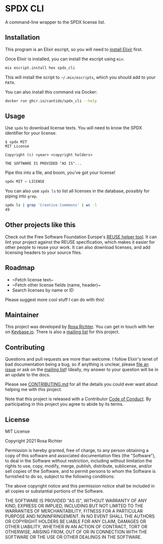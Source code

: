 <!--
SPDX-FileCopyrightText: 2021 Rosa Richter

SPDX-License-Identifier: MIT
-->

# SPDX CLI

A command-line wrapper to the SPDX license list.

## Installation

This program is an Elixir escript, so you will need to [install Elixir](https://elixir-lang.org/install.html) first.

Once Elixir is installed, you can install the escript using `mix`:

```sh
mix escript.install hex spdx_cli
```

This will install the script to `~/.mix/escripts`, which you should add to your `PATH`.

You can also install this command via Docker:

```sh
docker run ghcr.io/cantido/spdx_cli --help
```

## Usage

Use `spdx` to download license texts.
You will need to know the SPDX identifier for your license.

```
$ spdx MIT
MIT License

Copyright (c) <year> <copyright holders>

THE SOFTWARE IS PROVIDED "AS IS"...
```

Pipe this into a file, and boom, you've got your license!

```sh
spdx MIT > LICENSE
```

You can also use `spdx ls` to list all licenses in the database, possibly for piping into `grep`.

```sh
spdx ls | grep 'Creative Commmons' | wc -l
49
```

## Other projects like this

Check out the Free Software Foundation Europe's [REUSE helper tool](https://github.com/fsfe/reuse-tool).
It can lint your project against the REUSE specification,
which makes it easier for other people to reuse your work.
It can also download licenses, and add licensing headers to your source files.

## Roadmap

- ~Fetch license text~
- ~Fetch other license fields (name, header)~
- Search licenses by name or ID

Please suggest more cool stuff I can do with this!

## Maintainer

This project was developed by [Rosa Richter](https://about.me/rosa.richter).
You can get in touch with her on [Keybase.io](https://keybase.io/cantido).
There is also a [mailing list] for this project.

## Contributing

Questions and pull requests are more than welcome.
I follow Elixir's tenet of bad documentation being a bug,
so if anything is unclear, please [file an issue](https://todo.sr.ht/~cosmicrose/spdx_cli) or ask on the [mailing list]!
Ideally, my answer to your question will be in an update to the docs.

Please see [CONTRIBUTING.md](CONTRIBUTING.md) for all the details you could ever want about helping me with this project.

Note that this project is released with a Contributor [Code of Conduct].
By participating in this project you agree to abide by its terms.

## License

MIT License

Copyright 2021 Rosa Richter

Permission is hereby granted, free of charge, to any person obtaining a copy of
this software and associated documentation files (the "Software"), to deal in
the Software without restriction, including without limitation the rights to
use, copy, modify, merge, publish, distribute, sublicense, and/or sell copies
of the Software, and to permit persons to whom the Software is furnished to do
so, subject to the following conditions:

The above copyright notice and this permission notice shall be included in all
copies or substantial portions of the Software.

THE SOFTWARE IS PROVIDED "AS IS", WITHOUT WARRANTY OF ANY KIND, EXPRESS OR
IMPLIED, INCLUDING BUT NOT LIMITED TO THE WARRANTIES OF MERCHANTABILITY,
FITNESS FOR A PARTICULAR PURPOSE AND NONINFRINGEMENT. IN NO EVENT SHALL THE
AUTHORS OR COPYRIGHT HOLDERS BE LIABLE FOR ANY CLAIM, DAMAGES OR OTHER
LIABILITY, WHETHER IN AN ACTION OF CONTRACT, TORT OR OTHERWISE, ARISING FROM,
OUT OF OR IN CONNECTION WITH THE SOFTWARE OR THE USE OR OTHER DEALINGS IN THE
SOFTWARE.

[Code of Conduct]: code_of_conduct.md
[mailing list]: https://lists.sr.ht/~cosmicrose/spdx_cli

